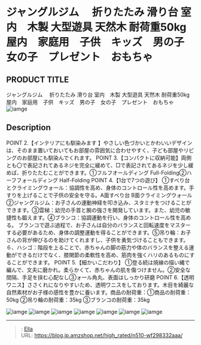 # ジャングルジム 　折りたたみ  滑り台 室内　木製 大型遊具  天然木 耐荷重50kg　屋内　家庭用　子供　キッズ　男の子　女の子　プレゼント　おもちゃ


## PRODUCT TITLE 

ジャングルジム 　折りたたみ  滑り台 室内　木製 大型遊具  天然木 耐荷重50kg　屋内　家庭用　子供　キッズ　男の子　女の子　プレゼント　おもちゃ![iamge](https://b2bfiles1.gigab2b.cn/image/wkseller/302/20230110_11baa2c761adb0324f65105793db05ad.jpg)

## Description

POINT 2.【インテリアにも馴染みます 】やさしい色づかいとかわいいデザインは、そのまま置いておいてもお部屋の雰囲気に合わせやすく、子ども部屋やリビングのお部屋にも馴染んでくれます。
POINT 3.【コンパクトに収納可能】両側とも〇で表記されてあるネジを完全に緩めて、□で表記されてあるネジを少し緩めば、折りたたむことができます。①フルフオールディング Full-Folding②ハーフフォールディング Half-Folding
POINT 4.【1台で7つの遊び】 ①すべり台とクライミングウォ一ル：協調性を高め、身体のコントロール性を高めます。手すりを上げることで子供の安全を守る。A面すべり台  B面クライミングウォ一ル②ジャングルジム：お子さんの運動神経を叩き込み、スタミナをつけることができます。③雲梯：幼児の手首と腕の強さを開発しています。また、幼児の敏捷性も鍛えます。④ブランコ：協調運動を行い、身体のコントロール性を高める。 ブランコで遊ぶ過程で、お子さんは自分のバランスと回転速度をマスターする必要があるため、身体の調整運動を得ることができます。⑤吊り輪：お子さんの背が伸びるのを助けてくれますし、子供を勇気づけることもできます。６、ハシゴ：階段を上ることで、赤ちゃんの脚の筋力や体のバランスを整える運動ができるだけでなく、膝関節の柔軟性を高め、筋肉を強くハリのあるものにすることができます。
POINT 5.【細かいこだわり】 ①登る続は焼線の描い縄で編んで、文夫に磨かれ。柔らかくて、赤ちゃんの肌を傷つけません。②安全な間隔、手足を挟む心配なし③ォ一ル角丸、表面はしっかり研磨
POINT 6.【透明ワニス】ささくれになりやすいため、透明ワニスをしております。木目を綺麗な自然素材がお子様の感性を豊かに養います。商品の耐荷重：①商品の耐荷重：50kg ②吊り輪の耐荷重：35kg ③ブランコの耐荷重：35kg





![iamge](https://b2bfiles1.gigab2b.cn/image/wkseller/302/20230110_32328a60a1008cc13f3171d237b363fc.jpg)
![iamge](https://b2bfiles1.gigab2b.cn/image/wkseller/302/20230110_e0fa961a833e04d3925213976ae7e0d1.jpg)
![iamge](https://b2bfiles1.gigab2b.cn/image/wkseller/302/20230110_5afd4bfbd4e33a6e4ca405df51ceca56.jpg)
![iamge](https://b2bfiles1.gigab2b.cn/image/wkseller/302/20230110_d102a7b66fccca0c98b6c7903d899ae7.jpg)
![iamge](https://b2bfiles1.gigab2b.cn/image/wkseller/302/20230110_3846c2ceda93f2ee5d09998a3d462f2c.jpg)
![iamge](https://b2bfiles1.gigab2b.cn/image/wkseller/302/20230110_aaf47738bd863860afc7f9703958b737.jpg)
![iamge](https://b2bfiles1.gigab2b.cn/image/wkseller/302/20230110_71581e51ce0f712ab5a435e23db4ec4c.jpg)


---

> : [Ella](https://blog.jp.amzshop.net/)  
> URL: https://blog.jp.amzshop.net/high_rated/n510-wf298332aaa/  

